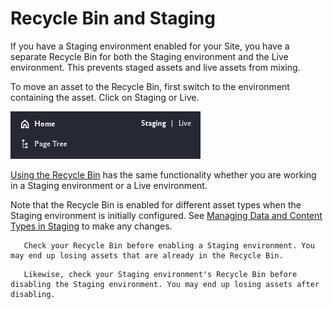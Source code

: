 # Recycle Bin and Staging

If you have a Staging environment enabled for your Site, you have a separate Recycle Bin for both the Staging environment and the Live environment. This prevents staged assets and live assets from mixing. 

To move an asset to the Recycle Bin, first switch to the environment containing the asset. Click on Staging or Live. 

![Check which environment you are working in. Click on Staging or Live to switch.](recycle-bin-and-staging/images/01.png)

[Using the Recycle Bin](using-the-recycle-bin.md) has the same functionality whether you are working in a Staging environment or a Live environment. 

Note that the Recycle Bin is enabled for different asset types when the Staging environment is initially configured. See [Managing Data and Content Types in Staging](../../../site-building/publishing-tools/staging/managing-data-and-content-types-in-staging.md) to make any changes.

```warning::
   Check your Recycle Bin before enabling a Staging environment. You may end up losing assets that are already in the Recycle Bin. 
```

```warning::
   Likewise, check your Staging environment's Recycle Bin before disabling the Staging environment. You may end up losing assets after disabling.
```
